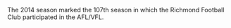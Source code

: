 The 2014 season marked the 107th season in which the Richmond Football Club participated in the AFL/VFL.
